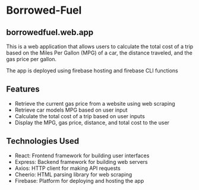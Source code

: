 # Borrowed-Fuel

## borrowedfuel.web.app

This is a web application that allows users to calculate the total cost of a trip based on the Miles Per Gallon (MPG) of a car, the distance traveled, and the gas price per gallon.

The app is deployed using firebase hosting and firebase CLI functions

## Features

- Retrieve the current gas price from a website using web scraping
- Retrieve car models MPG based on user input
- Calculate the total cost of a trip based on user inputs
- Display the MPG, gas price, distance, and total cost to the user

## Technologies Used

- React: Frontend framework for building user interfaces
- Express: Backend framework for building web servers
- Axios: HTTP client for making API requests
- Cheerio: HTML parsing library for web scraping
- Firebase: Platform for deploying and hosting the app
